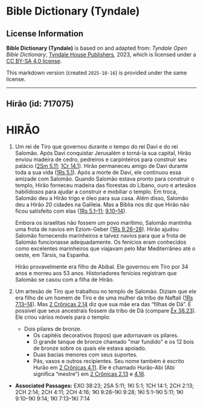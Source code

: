 # Bible Dictionary (Tyndale)

## License Information

**Bible Dictionary (Tyndale)** is based on and adapted from: _Tyndale Open Bible Dictionary_, [Tyndale House Publishers](https://tyndaleopenresources.com/), 2023, which is licensed under a [CC BY-SA 4.0 license](https://creativecommons.org/licenses/by-sa/4.0/legalcode.en).

This markdown version (created `2025-10-16`) is provided under the same license.



--------------------------------

## Hirão (id: 717075)

HIRÃO
=====

1. Um rei de Tiro que governou durante o tempo do rei Davi e do rei Salomão. Após Davi conquistar Jerusalém e torná\-la sua capital, Hirão enviou madeira de cedro, pedreiros e carpinteiros para construir seu palácio ([2Sm 5\.11](https://ref.ly/2Sam5:11); [1Cr 14\.1](https://ref.ly/1Chr14:1)). Hirão permaneceu amigo de Davi durante toda a sua vida ([1Rs 5\.1](https://ref.ly/1Kgs5:1)). Após a morte de Davi, ele continuou essa amizade com Salomão. Quando Salomão estava pronto para construir o templo, Hirão forneceu madeira das florestas do Líbano, ouro e artesãos habilidosos para ajudar a construir e mobiliar o templo. Em troca, Salomão deu a Hirão trigo e óleo para sua casa. Além disso, Salomão deu a Hirão 20 cidades na Galileia. Mas a Bíblia nos diz que Hirão não ficou satisfeito com elas ([1Rs 5\.1–11](https://ref.ly/1Kgs5:1-1Kgs5:11); [9\.10–14](https://ref.ly/1Kgs9:10-1Kgs9:14)).

    Embora os israelitas não fossem um povo marítimo, Salomão mantinha uma frota de navios em Eziom\-Geber ([1Rs 9\.26–28](https://ref.ly/1Kgs9:26-1Kgs9:28)). Hirão ajudou Salomão fornecendo marinheiros e talvez navios para que a frota de Salomão funcionasse adequadamente. Os fenícios eram conhecidos como excelentes marinheiros que viajavam pelo Mar Mediterrâneo até o oeste, em Társis, na Espanha.

    Hirão provavelmente era filho de Abibal. Ele governou em Tiro por 34 anos e morreu aos 53 anos. Historiadores fenícios registram que Salomão se casou com a filha de Hirão.

2. Um artesão de Tiro que trabalhou no templo de Salomão. Diziam que ele era filho de um homem de Tiro e de uma mulher da tribo de Naftali ([1Rs 7\.13–14](https://ref.ly/1Kgs7:13-1Kgs7:14)). Mas [2 Crônicas 2\.14](https://ref.ly/2Chr2:14) diz que sua mãe era das “filhas de Dã”. É possível que seus ancestrais fossem da tribo de Dã (compare [Êx 38\.23](https://ref.ly/Exod38:23)). Ele criou vários móveis para o templo:

    * Dois pilares de bronze.
        * Os capitéis decorativos (topos) que adornavam os pilares.
        * O grande tanque de bronze chamado "mar fundido" e os 12 bois de bronze sobre os quais ele estava apoiado.
        * Duas bacias menores com seus suportes.
        * Pás, vasos e outros recipientes.
        Seu nome também é escrito Hurão em [2 Crônicas 4\.11](https://ref.ly/2Chr4:11). Ele é chamado Hurão\-Abi (Abi significa “mestre”) em [2 Crônicas 2\.13](https://ref.ly/2Chr2:13) e [4\.16](https://ref.ly/2Chr4:16).

* **Associated Passages:** EXO 38:23; 2SA 5:11; 1KI 5:1; 1CH 14:1; 2CH 2:13; 2CH 2:14; 2CH 4:11; 2CH 4:16; 1KI 9:26–1KI 9:28; 1KI 5:1–1KI 5:11; 1KI 9:10–1KI 9:14; 1KI 7:13–1KI 7:14

